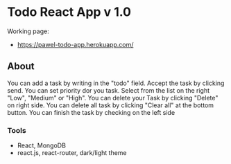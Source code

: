 
# Todo React App v 1.0

Working page:

* <https://pawel-todo-app.herokuapp.com/>

## About

You can add a task by writing in the "todo" field. Accept the task by clicking send.
You can set priority dor you task. Select from the list on the right "Low", "Medium" or "High".
You can delete your Task by clicking "Delete" on right side.
You can delete all task by clicking "Clear all" at the bottom button.
You can finish the task by checking on the left side


### Tools

* React, MongoDB
* react.js, react-router, dark/light theme
